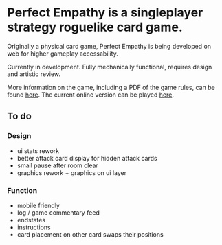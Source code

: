 # Perfect Empathy is a singleplayer strategy roguelike card game.

Originally a physical card game, Perfect Empathy is being developed on web for higher gameplay accessability.

Currently in development. Fully mechanically functional, requires design and artistic review.

More information on the game, including a PDF of the game rules, can be found [here](https://v-os.ca/Perfectus%20Empatheia).
The current online version can be played [here](https://v-exec.github.io/Perfect-Empathy/).

## To do

### Design
- ui stats rework
- better attack card display for hidden attack cards
- small pause after room clear
- graphics rework + graphics on ui layer

### Function
- mobile friendly
- log / game commentary feed
- endstates
- instructions
- card placement on other card swaps their positions